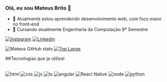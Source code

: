 ### Olá, eu sou Mateus Brito 👋

- 🌱 Atualmente estou aprendendo desenvolvimento web, com foco maior no front-end
- 📖 Cursando atualmente Engenharia da Computação 9º Semestre

[![Instagram](https://img.shields.io/badge/Instagram-E4405F?style=for-the-badge&logo=instagram&logoColor=white)](https://www.instagram.com/mateus.brito.br)
[![Linkedin](https://img.shields.io/badge/LinkedIn-0077B5?style=for-the-badge&logo=linkedin&logoColor=white)](linkedin.com/in/mateus-brito-4aa977264)

![Mateus GitHub stats](https://github-readme-stats.vercel.app/api?username=MateusSPBrito&show_icons=true&theme=dracula)
[![Top Langs](https://github-readme-stats.vercel.app/api/top-langs/?username=MateusSPBrito&&hide_progress=true)](https://github.com/MateusSPBrito/github-readme-stats)



##Tecnologias que ja utilizei
<div><br/>
    <img align="center" alt="html" src="https://img.shields.io/badge/HTML5-E34F26?style=for-the-badge&logo=html5&logoColor=white">
    <img align="center" alt="css" src="https://img.shields.io/badge/CSS3-1572B6?style=for-the-badge&logo=css3&logoColor=white">
     <img align="center" alt="js" src="https://img.shields.io/badge/JavaScript-F7DF1E?style=for-the-badge&logo=javascript&logoColor=black">
     <img align="center" alt="ts" src="https://img.shields.io/badge/TypeScript-007ACC?style=for-the-badge&logo=typescript&logoColor=white">
     <img align="center" alt="angular" src="https://img.shields.io/badge/Angular-DD0031?style=for-the-badge&logo=angular&logoColor=white">
     <img align="center" alt="React Native" src="https://img.shields.io/badge/React_Native-20232A?style=for-the-badge&logo=react&logoColor=61DAFB">
     <img align="center" alt="node" src="https://img.shields.io/badge/Node.js-43853D?style=for-the-badge&logo=node.js&logoColor=white">
     <img align="center" alt="python" src="https://img.shields.io/badge/Python-3776AB?style=for-the-badge&logo=python&logoColor=white">
</div>

<!--
**MateusSPBrito/MateusSPBrito** is a ✨ _special_ ✨ repository because its `README.md` (this file) appears on your GitHub profile.

Here are some ideas to get you started:

- 🔭 I’m currently working on ...
- 🌱 I’m currently learning ...
- 👯 I’m looking to collaborate on ...
- 🤔 I’m looking for help with ...
- 💬 Ask me about ...
- 📫 How to reach me: ...
- 😄 Pronouns: ...
- ⚡ Fun fact: ...
-->
